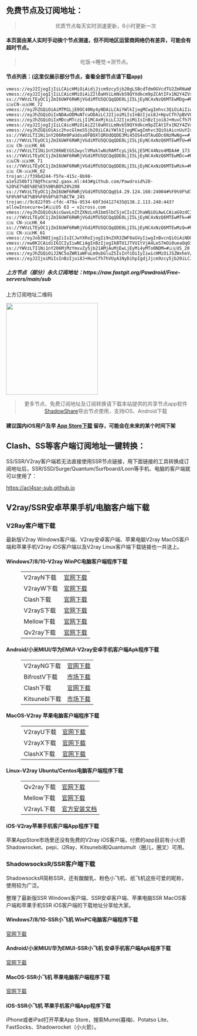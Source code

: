
<h2>免费节点及订阅地址：</h2>
<blockquote>
<p style="text-align: center;">优质节点每天实时测速更新，6小时更新一次</p>
</blockquote>
<h4>本页面由某人实时手动挨个节点测速，但不同地区运营商网络仍有差异，可能会有超时节点。</h4>
<blockquote>
<p style="text-align: center;">吃饭->睡觉->测节点。</p>
</blockquote>
<h4>节点列表：(这里仅展示部分节点，查看全部节点请下载app)</h4>

```vmess://eyJhZGQiOiAiMTI5LjE1OS4xMzkuMTAxIiwgImFpZCI6IDAsICJob3N0IjogIiIsICJpZCI6ICJiNzUxOWE2Zi1jMWRlLTQ2NjctZTYwNi1iNjBjNjVkMTkwNzgiLCAibmV0IjogIndzIiwgInBhdGgiOiAiLyIsICJwb3J0IjogNDQzLCAicHMiOiAidjJjcm9zcy5jb20gLSBcdTdmOGVcdTU2ZmQgIDM0IiwgInRscyI6ICJ0bHMiLCAidHlwZSI6ICJhdXRvIiwgInNlY3VyaXR5IjogImF1dG8iLCAic2tpcC1jZXJ0LXZlcmlmeSI6IHRydWUsICJzbmkiOiAiIn0=
vmess://eyJ2IjogIjIiLCAicHMiOiAidjJjcm9zcy5jb20gLSBcdTdmOGVcdTU2ZmRNaWNyb3NvZnRcdTY1NzBcdTYzNmVcdTRlMmRcdTVmYzMgMzAiLCAiYWRkIjogInpoLm1pYW9nZS5nYXkiLCAicG9ydCI6ICI0NDMiLCAiaWQiOiAiNDg5M2VkM2UtOGE1Zi00OGRjLWFhMWUtYmJjMmU2N2EwNjViIiwgImFpZCI6ICIwIiwgInNjeSI6ICJhdXRvIiwgIm5ldCI6ICJ3cyIsICJ0eXBlIjogIm5vbmUiLCAiaG9zdCI6ICJ6aC5taWFvZ2UuZ2F5IiwgInBhdGgiOiAiLyIsICJ0bHMiOiAiIiwgInNuaSI6ICIifQ==
vmess://eyJ2IjogIjIiLCAicHMiOiAiZ2l0aHViLmNvbS9QYXdkcm9pZCAtIFx1N2Y4ZVx1NTZmZCAgMjEiLCAiYWRkIjogImRtLXVzMDItZGlyZWN0MTMuZG0tdXMwMi5sYy1ub2RlLmNvbSIsICJwb3J0IjogIjQ0MyIsICJpZCI6ICJiZmMzZWU0Yy01MDZhLTM5ZTQtOTY1Zi1lOTFiNDRhYmVhNDQiLCAiYWlkIjogIjAiLCAic2N5IjogImF1dG8iLCAibmV0IjogIndzIiwgInR5cGUiOiAibm9uZSIsICJob3N0IjogImRtLXVzMDItZGlyZWN0MTMuZG0tdXMwMi5sYy1ub2RlLmNvbSIsICJwYXRoIjogIi8iLCAidGxzIjogInRscyIsICJzbmkiOiAiIn0=
ss://YWVzLTEyOC1jZmI6UWF6RWRjVGdiMTU5QCQqQDE0LjI5LjEyNC4xNzQ6MTEwMDg=#Relay_🇨🇳CN-🇭🇰HK_72
vmess://eyJhZGQiOiAiMTM1LjE0OC40Ny4yNDAiLCAiYWlkIjogMCwgImhvc3QiOiAiIiwgImlkIjogImZkNGZhMDMwLWI4ZjEtNDI0Yi1hNzgwLTU3OGRiYjU5Zjk1MCIsICJuZXQiOiAid3MiLCAicGF0aCI6ICIvdm1lc3MiLCAicG9ydCI6IDgwLCAicHMiOiAidjJjcm9zcy5jb20gLSBcdTdmOGVcdTU2ZmQgIDMzIiwgInRscyI6ICIiLCAidHlwZSI6ICJhdXRvIiwgInNlY3VyaXR5IjogImF1dG8iLCAic2tpcC1jZXJ0LXZlcmlmeSI6IHRydWUsICJzbmkiOiAiIn0=
vmess://eyJhZGQiOiIxNDAuODMuNTcuODAiLCJ2IjoiMiIsInBzIjoi8J+HpvCfh7pBVV8xNyIsInBvcnQiOjQ5ODQwLCJpZCI6IjI5NjlhZDFiLTk3ODctNDkyNy05NGU2LTIyZjU5NzYxOGRlMCIsImFpZCI6IjAiLCJuZXQiOiJ0Y3AiLCJ0eXBlIjoiIiwiaG9zdCI6IllvdVR1YmUtYXdlaWtlamkiLCJwYXRoIjoiL3BhdGgvMTIwMzA2MTgyNTI1IiwidGxzIjoiIn0=
vmess://eyJhZGQiOiIxMDcuMTczLjI1MC4xMjkiLCJ2IjoiMiIsInBzIjoi8J+HuvCfh7hVU18xMDcwIiwicG9ydCI6NDI3MTMsImlkIjoiNDAxMmQ5MzItOTNmZS00ODI4LWRjYzktMzMxYzg3MTQ5MGM2IiwiYWlkIjoiMCIsIm5ldCI6InRjcCIsInR5cGUiOiIiLCJob3N0IjoiIiwicGF0aCI6Ii8iLCJ0bHMiOiIifQ==
vmess://eyJ2IjogIjIiLCAicHMiOiAiZ2l0aHViLmNvbS9QYXdkcm9pZCAtIFx1N2Y4ZVx1NTZmZFx1NTJhMFx1NTIyOVx1Nzk4Zlx1NWMzY1x1NGU5YVx1NWRkZVx1NmQxYlx1Njc0OVx1NzdmNk1VTFRBQ09NXHU2NTcwXHU2MzZlXHU0ZTJkXHU1ZmMzIDE1IiwgImFkZCI6ICI5Ni40My44NC4yMTMiLCAicG9ydCI6ICI0Mzk2IiwgImlkIjogImNkNzYyZWY3LTFkMDQtNDRhNS1iYjk0LTg2ZjAwNmQ1ZWYxOSIsICJhaWQiOiAiMCIsICJzY3kiOiAiYXV0byIsICJuZXQiOiAid3MiLCAidHlwZSI6ICJub25lIiwgImhvc3QiOiAiOTYuNDMuODQuMjEzIiwgInBhdGgiOiAiL3YycmF5IiwgInRscyI6ICJ0bHMiLCAic25pIjogIiJ9
vmess://eyJhZGQiOiAic2hvcGlmeS5jb20iLCAiYWlkIjogMCwgImhvc3QiOiAicnUuY2xvdWRmbGFyZS5xdWVzdCIsICJpZCI6ICIyNGFhZGY5Zi0yM2E3LTQ4ZmEtYTA5MC1lMjJiYWM2MGFiMjkiLCAibmV0IjogIndzIiwgInBhdGgiOiAiL2FyaWVzIiwgInBvcnQiOiA4MCwgInBzIjogImdpdGh1Yi5jb20vUGF3ZHJvaWQgLSBcdTdmOGVcdTU2ZmRDbG91ZEZsYXJlXHU1MTZjXHU1M2Y4Q0ROXHU4MjgyXHU3MGI5IDM4IiwgInRscyI6ICIiLCAidHlwZSI6ICJhdXRvIiwgInNlY3VyaXR5IjogImF1dG8iLCAic2tpcC1jZXJ0LXZlcmlmeSI6IHRydWUsICJzbmkiOiAiIn0=
ss://YWVzLTI1Ni1nY206Rm9PaUdsa0FBOXlQRUdQQDE3Mi45OS4xOTAuODc6NzMwNg==#_175
ss://YWVzLTEyOC1jZmI6UWF6RWRjVGdiMTU5QCQqQDE0LjI5LjEyNC4xNzQ6MTEwMTU=#Relay_🇨🇳 CN-🇭🇰HK_66
ss://YWVzLTI1Ni1nY206WEtGS2wyclVMaklwNzRAMTcyLjk5LjE5MC44Nzo4MDA4#_173
ss://YWVzLTEyOC1jZmI6UWF6RWRjVGdiMTU5QCQqQDE0LjI5LjEyNC4xNzQ6MTEwMDc=#Relay_🇨🇳CN-🇭🇰HK_71
ss://YWVzLTEyOC1jZmI6UWF6RWRjVGdiMTU5QCQqQDE0LjI5LjEyNC4xNzQ6MTEwMzk=#Relay_🇨🇳 CN-🇭🇰HK_62
trojan://f39bd244-f5fe-415c-8b98-a1e5250bf178@fhcarm2.gaox.ml:443#github.com/Pawdroid%20-%20%E7%BE%8E%E5%9B%BD%20%208
ss://YWVzLTEyOC1jZmI6UWF6RWRjVGdiMTU5QCQq@14.29.124.168:24004#%F0%9F%87%A8%F0%9F%87%B3%20%E3%80%90tg%408%E3%80%91_%F0%9F%87%A8%F0%9F%87%B3CN-%F0%9F%87%B9%F0%9F%87%BCTW_245
trojan://9c822f05-cfdc-479a-9534-60f3d4127435@138.2.113.248:443?allowInsecure=1#🇺🇸US 63 → v2cross.com
vmess://eyJhZGQiOiAicGwxLnZtZXNzLnR1bm5lbC5jeCIsICJhaWQiOiAwLCAiaG9zdCI6ICIlN0IlMjJIb3N0JTIyOiUyMnBsMS52bWVzcy50dW5uZWwuY3glMjIlN0QiLCAiaWQiOiAiZDNiNDIzYjAtM2U4NS0xMWVkLWI5MWMtZmY4ZThiY2YxNTIxIiwgIm5ldCI6ICJ3cyIsICJwYXRoIjogIi92bWVzcyIsICJwb3J0IjogNDQzLCAicHMiOiAiZ2l0aHViLmNvbS9QYXdkcm9pZCAtIFx1ODJmMVx1NTZmZFx1NzkzZVx1NGYxYVx1NGZkZFx1OTY2OVx1NWI4OVx1NTE2OFx1OTBlOCA0NCIsICJ0bHMiOiAidGxzIiwgInR5cGUiOiAiYXV0byIsICJzZWN1cml0eSI6ICJhdXRvIiwgInNraXAtY2VydC12ZXJpZnkiOiB0cnVlLCAic25pIjogIiJ9
ss://YWVzLTEyOC1jZmI6UWF6RWRjVGdiMTU5QCQqQDE0LjI5LjEyNC4xNzQ6MTEwMTk=#Relay_🇨🇳 CN-🇭🇰HK_64
ss://YWVzLTEyOC1jZmI6UWF6RWRjVGdiMTU5QCQqQDE0LjI5LjEyNC4xNzQ6MTEwMzQ=#Relay_🇨🇳 CN-🇭🇰HK_61
vmess://eyJob3N0IjogIiIsICJwYXRoIjogIi9nZXR3ZWF0aGVyIiwgInBvcnQiOiAiNDQzIiwgInRscyI6ICJ0bHMiLCAicHMiOiAiZ2l0aHViLmNvbS9QYXdkcm9pZCAtIFx1NWUwY1x1ODE0YSAgMTMiLCAiaWQiOiAiMWI3NWQ2NDgtNDFhMi0xMWVkLTgyZmMtMDAwMDE3MDIyMDA4IiwgImFkZCI6ICJhb3Auc3NmcmVlLnJ1IiwgInYiOiAiMiIsICJhaWQiOiAiNjQiLCAibmV0IjogIndzIiwgInR5cGUiOiAibm9uZSJ9
vmess://ew0KICAidiI6ICIyIiwNCiAgInBzIjogIkBTU1JTVUItVjA4LeS7mOi0ueaOqOiNkDp2MmNyb3NzLmNvbSIsDQogICJhZGQiOiAidjI5LmhlZHVpYW4ub25saW5lIiwNCiAgInBvcnQiOiAiMzA4NjYiLA0KICAiaWQiOiAiY2JiM2Y4NzctZDFmYi0zNDRjLTg3YTktZDE1M2JmZmQ1NDg0IiwNCiAgImFpZCI6ICIyIiwNCiAgInNjeSI6ICJhdXRvIiwNCiAgIm5ldCI6ICJ3cyIsDQogICJ0eXBlIjogIm5vbmUiLA0KICAiaG9zdCI6ICJiYWlkdS5jb20iLA0KICAicGF0aCI6ICIvb29vbyIsDQogICJ0bHMiOiAiIiwNCiAgInNuaSI6ICIiLA0KICAiYWxwbiI6ICIiDQp9
ss://YWVzLTI1Ni1nY206MjMzYmxvZy5jb21AMjAuMjEwLjEyMi4yMTo0NDM=#🇺🇸US_20
vmess://eyJhZGQiOiJ2NC5oZWR1aWFuLm9ubGluZSIsInYiOiIyIiwicHMiOiJSZWxheV/wn4e68J+HuCBVUy3wn4e68J+HuFVTXzUzMyIsInBvcnQiOjMwODY2LCJpZCI6ImNiYjNmODc3LWQxZmItMzQ0Yy04N2E5LWQxNTNiZmZkNTQ4NCIsImFpZCI6IjIiLCJuZXQiOiJ3cyIsInR5cGUiOiIiLCJob3N0IjoiYmFpZHUuY29tIiwicGF0aCI6Ii9vb29vIiwidGxzIjoiIn0=
vmess://eyJ2IjoiMiIsInBzIjoi8J+HuvCfh7hVUyA1NyDihpIgdjJjcm9zcy5jb20iLCJhZGQiOiJsaW8ubWlhb2dlLmdheSIsInBvcnQiOiI0NDMiLCJ0eXBlIjoiYXV0byIsImlkIjoiNDg5M2VkM2UtOGE1Zi00OGRjLWFhMWUtYmJjMmU2N2EwNjViIiwiYWlkIjoiMCIsIm5ldCI6IndzIiwicGF0aCI6Ii8iLCJob3N0IjoibGlvLm1pYW9nZS5nYXkiLCJ0bHMiOiIifQ==
```
<h5>上方节点（部分）永久订阅地址：https://raw.fastgit.org/Pawdroid/Free-servers/main/sub</h5>
<p>上方订阅地址二维码</p>
<img src='https://raw.fastgit.org/Pawdroid/Free-servers/main/sub.png' width=250 height=250>
<blockquote style='text-align: center;'>更多节点、免费订阅地址及订阅转换请下载本站提供的共享节点app软件<a href='https://shadowshare.v2cross.com'>ShadowShare</a>导出节点使用，支持iOS、Android下载</blockquote>
<h4>建议国内iOS用户及早 <a href='https://apps.apple.com/cn/app/shadowshare/id1612647259'>App Store下载</a> 留存，可能会在未来的某个时间下架</h4>

<div class="nv-content-wrap entry-content">
<h2>Clash、SS等客户端订阅地址一键转换：</h2>
<p>SS/SSR/V2ray客户端若无法直接使用SSR节点链接，用下面链接的工具转换成订阅地址后，SSR/SSD/Surge/Quantum/Surfboard/Loon等手机、电脑的客户端就可以使用了：</p>
<p><a href="https://acl4ssr-sub.github.io" target="_blank" rel="noreferrer noopener nofollow">https://acl4ssr-sub.github.io</a></p>
<h2>V2ray/SSR安卓苹果手机/电脑客户端下载</h2>
<h3>V2Ray客户端下载</h3>
<p>最新版V2ray Windows客户端、V2ray安卓客户端、苹果电脑V2ray MacOS客户端和苹果手机V2ray iOS客户端以及V2ray Linux客户端下载链接也一并送上。</p>
<h4>Windows7/8/10-<strong>V2ray WinPC电脑客户端</strong>程序下载</h4>
<figure class="wp-block-table alignwide is-style-stripes"><table><tbody><tr><td>V2rayN下载</td><td><a href="https://github.com/2dust/v2rayN/releases" target="_blank" rel="noreferrer noopener">官网下载</a></td></tr><tr><td>V2rayW下载</td><td><a href="https://github.com/Cenmrev/V2RayW/releases" target="_blank" rel="noreferrer noopener">官网下载</a></td></tr><tr><td>Clash下载</td><td><a href="https://github.com/Fndroid/clash_for_windows_pkg/releases" target="_blank" rel="noreferrer noopener">官网下载</a></td></tr><tr><td>V2rayS下载</td><td><a href="https://github.com/Shinlor/V2RayS/releases" target="_blank" rel="noreferrer noopener">官网下载</a></td></tr><tr><td>Mellow下载</td><td><a href="https://github.com/mellow-io/mellow/releases" target="_blank" rel="noreferrer noopener">官网下载</a></td></tr><tr><td>Qv2ray下载</td><td><a href="https://github.com/Qv2ray/Qv2ray" target="_blank" rel="noreferrer noopener">官网下载</a></td></tr></tbody></table></figure>
<h4><strong>Android/小米MIUI/华为EMUI-V2ray安卓手机客户端</strong>Apk程序下载</h4>
<figure class="wp-block-table alignwide is-style-stripes"><table><tbody><tr><td>V2rayNG下载</td><td><a href="https://github.com/2dust/v2rayNG/releases" target="_blank" rel="noreferrer noopener">官网下载</a></td></tr><tr><td>BifrostV下载</td><td><a rel="noreferrer noopener" href="https://www.appsapk.com/downloading/latest/com.github.dawndiy.bifrostv-0.6.8.apk" target="_blank">市场下载</a></td></tr><tr><td>Clash下载</td><td><a href="https://github.com/Kr328/ClashForAndroid/releases" target="_blank" rel="noreferrer noopener">官网下载</a></td></tr><tr><td>Kitsunebi下载</td><td><a rel="noreferrer noopener" href="https://apkpure.com/kitsunebi/fun.kitsunebi.kitsunebi4android" target="_blank">市场下载</a></td></tr></tbody></table></figure>
<h4><strong>MacOS-V2ray <strong>苹果电脑</strong>客户端</strong>程序下载</h4>
<figure class="wp-block-table alignwide is-style-stripes"><table><tbody><tr><td>V2rayU下载</td><td><a href="https://github.com/yanue/V2rayU/releases" target="_blank" rel="noreferrer noopener">官网下载</a></td></tr><tr><td>V2rayX下载</td><td><a href="https://github.com/Cenmrev/V2RayX/releases" target="_blank" rel="noreferrer noopener">官网下载</a></td></tr><tr><td>ClashX下载</td><td><a href="https://github.com/yichengchen/clashX/releases" target="_blank" rel="noreferrer noopener">官网下载</a></td></tr></tbody></table></figure>
<h4><strong>Linux</strong>–<strong>V2ray Ubuntu/Centos电脑客户端</strong>程序下载</h4>
<figure class="wp-block-table alignwide is-style-stripes"><table><tbody><tr><td>Qv2ray下载</td><td><a href="https://github.com/Qv2ray/Qv2ray" target="_blank" rel="noreferrer noopener">官网下载</a></td></tr><tr><td>Mellow下载</td><td><a href="https://github.com/mellow-io/mellow/releases" target="_blank" rel="noreferrer noopener">官网下载</a></td></tr><tr><td>V2rayL下载</td><td><a rel="noreferrer noopener" href="https://github.com/jiangxufeng/v2rayL" target="_blank">官方安装文档</a></td></tr></tbody></table></figure>
<h4>iOS-<strong>V2ray苹果<strong>手机客户端</strong>App程序</strong>下载</h4>
<p>苹果AppStore市场里还没有免费的V2ray iOS客户端，付费的app目前有小火箭Shadowrocket、pepi、i2Ray、Kitsunebi和Quantumult（圈儿，圈叉）可用。</p>
<h3>ShadowsocksR/SSR客户端下载</h3>
<p>ShadowsocksR简称SSR，还有酸酸乳、粉色小飞机、纸飞机这些可爱的昵称，使用较为广泛。</p>
<p>整理了最新版SSR Windows客户端、SSR安卓客户端、苹果电脑SSR MacOS客户端和苹果手机SSR iOS客户端的下载地址分享给大家。</p>
<h4><strong>Windows7/8/10-<strong>SSR小飞机 WinPC电脑客户端</strong>程序下载</strong></h4>
<p><a rel="noreferrer noopener" href="https://github.com/shadowsocksrr/shadowsocksr-csharp/releases" target="_blank">官网下载</a></p>
<h4><strong><strong>Android/小米MIUI/华为EMUI-SSR小飞机 安卓手机客户端</strong>Apk程序下载</strong></h4>
<p><a rel="noreferrer noopener" href="https://github.com/shadowsocksrr/shadowsocksr-android/releases" target="_blank">官网下载</a></p>
<h4><strong><strong>MacOS-SSR小飞机 苹果电脑客户端</strong>程序下载</strong></h4>
<p><a href="https://github.com/qinyuhang/ShadowsocksX-NG-R/releases" target="_blank" rel="noreferrer noopener">官网下载</a></p>
<h4><strong>iOS-<strong>SSR小飞机 苹果手机客户端App程序</strong></strong>下载</h4>
<p>iPhone或者iPad打开苹果App Store，搜索Mume(暮梅)、Potatso Lite、FastSocks、Shadowrocket（小火箭）。</p>
